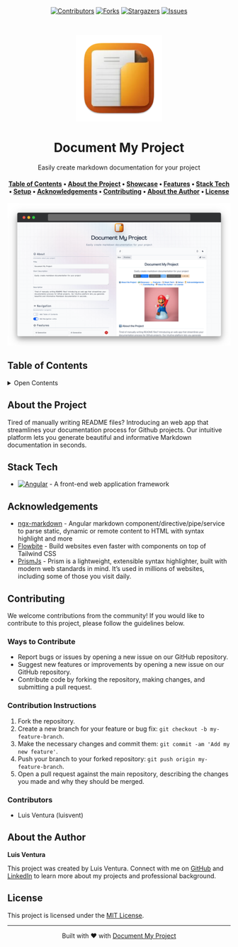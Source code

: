 <p align="center">
<a href="https://github.com/luisvent/document_my_project/graphs/contributors"><img src="https://img.shields.io/github/contributors/luisvent/document_my_project.svg?style=for-the-badge" alt="Contributors"></a>
<a href="https://github.com/luisvent/document_my_project/network/members"><img src="https://img.shields.io/github/forks/luisvent/document_my_project.svg?style=for-the-badge" alt="Forks"></a>
<a href="https://github.com/luisvent/document_my_project/stargazers"><img src="https://img.shields.io/github/stars/luisvent/document_my_project.svg?style=for-the-badge" alt="Stargazers"></a>
<a href="https://github.com/luisvent/document_my_project/issues"><img src="https://img.shields.io/github/issues/luisvent/document_my_project.svg?style=for-the-badge" alt="Issues"></a></p><br/>


<div align="center">

<a href="https//:url.com" target="_blank"><img width="196px" alt="Document My Project" src="./docs/icon.png"></a>

<a name="readme-top"></a>

# Document My Project

Easily create markdown documentation for your project

</div>

<div align="center"><h4><a href="#table-of-contents">Table of Contents</a> • <a href="#about-the-project">About the Project</a> • <a href="#showcase">Showcase</a> • <a href="#features">Features</a> • <a href="#stack-tech">Stack Tech</a> • <a href="#setup">Setup</a> • <a href="#acknowledgements">Acknowledgements</a> • <a href="#contributing">Contributing</a> • <a href="#about-the-author">About the Author</a> • <a href="#license">License</a></h4></div>

<p align="center"><img src="./docs/dmp_1.png" alt="Main Image"/></p>

## Table of Contents

 <details>
<summary>Open Contents</summary>

- [Document My Project](#document-my-project)
    - [About the Project](#about-the-project)
    - [Stack Tech](#stack-tech)
    - [Acknowledgements](#acknowledgements)
    - [Contributing](#contributing)
        - [Ways to Contribute](#ways-to-contribute)
        - [Contribution Instructions](#contribution-instructions)
        - [Contributors](#contributors)
    - [About the Author](#about-the-author)
    - [License](#license)

</details>

## About the Project

Tired of manually writing README files? Introducing an web app that streamlines your documentation process for Github
projects. Our intuitive platform lets you generate beautiful and informative Markdown documentation in seconds.

## Stack Tech

- [![Angular][Angular-badge]][Angular-url] - A front-end web application framework

[Angular-badge]: https://img.shields.io/badge/Angular-DD0031?style=for-the-badge&logo=angular

[Angular-url]: https://www.typescriptlang.org/}

## Acknowledgements

- [ngx-markdown](https://www.npmjs.com/package/ngx-markdown) - Angular markdown component/directive/pipe/service to
  parse static, dynamic or remote content to HTML with syntax highlight and more
- [Flowbite](https://flowbite.com/) - Build websites even faster with components on top of Tailwind CSS
- [PrismJs](https://prismjs.com/) - Prism is a lightweight, extensible syntax highlighter, built with modern web
  standards in mind. It’s used in millions of websites, including some of those you visit daily.

## Contributing

We welcome contributions from the community! If you would like to contribute to this project, please follow the
guidelines below.

### Ways to Contribute

- Report bugs or issues by opening a new issue on our GitHub repository.
- Suggest new features or improvements by opening a new issue on our GitHub repository.
- Contribute code by forking the repository, making changes, and submitting a pull request.

### Contribution Instructions

1. Fork the repository.
2. Create a new branch for your feature or bug fix: `git checkout -b my-feature-branch`.
3. Make the necessary changes and commit them: `git commit -am 'Add my new feature'`.
4. Push your branch to your forked repository: `git push origin my-feature-branch`.
5. Open a pull request against the main repository, describing the changes you made and why they should be merged.

### Contributors

- Luis Ventura (luisvent)

## About the Author

**Luis Ventura**

This project was created by Luis Ventura. Connect with me on [GitHub](https://github.com/https://github.com/luisvent)
and [LinkedIn](https://www.linkedin.com/in/https://www.linkedin.com/in/luisvent//) to learn more about my projects and
professional background.

## License

This project is licensed under the [MIT License](https://opensource.org/licenses/MIT).


---
 <div align="center">Built with ❤️ with <a href="https://github.com/luisvent/document_my_project">Document My Project</a></div>

